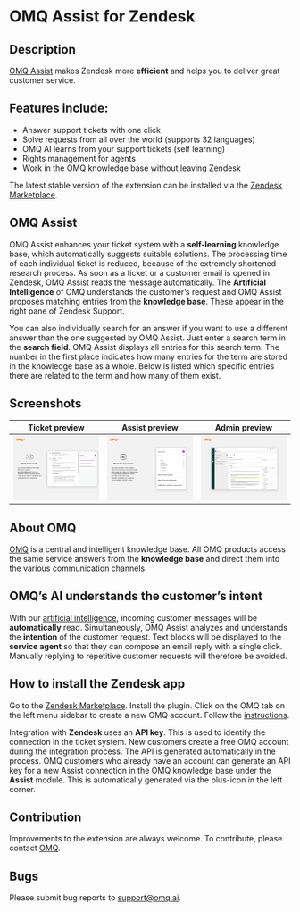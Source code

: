 # OMQ Assist for Zendesk

## Description

[OMQ Assist](https://www.omq.ai/products/assist/) makes Zendesk more **efficient** and helps you to deliver great customer service.

## Features include:

- Answer support tickets with one click
- Solve requests from all over the world (supports 32 languages)
- OMQ AI learns from your support tickets (self learning)
- Rights management for agents
- Work in the OMQ knowledge base without leaving Zendesk

The latest stable version of the extension can be installed via the [Zendesk Marketplace](https://www.zendesk.com/apps/support/omq-assist/).


## OMQ Assist
 
OMQ Assist enhances your ticket system with a **self-learning** knowledge base, which automatically suggests suitable solutions. The processing time of each individual ticket is reduced, because of the extremely shortened research process. As soon as a ticket or a customer email is opened in Zendesk, OMQ Assist reads the message automatically. The **Artificial Intelligence** of OMQ understands the customer’s request and OMQ Assist proposes matching entries from the **knowledge base**. These appear in the right pane of Zendesk Support.

You can also individually search for an answer if you want to use a different answer than the one suggested by OMQ Assist. Just enter a search term in the **search field**. OMQ Assist displays all entries for this search term. The number in the first place indicates how many entries for the term are stored in the knowledge base as a whole. Below is listed which specific entries there are related to the term and how many of them exist.


## Screenshots

Ticket preview | Assist preview | Admin preview
------------ | ------------- | ----------------
![Ticket preview](assets/screenshot-0.png) | ![Assist preview](assets/screenshot-1.png) | ![Admin preview](assets/screenshot-2.png)


## About OMQ

[OMQ](https://www.omq.ai) is a central and intelligent knowledge base. All OMQ products access the same service answers from the **knowledge base** and direct them into the various communication channels.


## OMQ’s AI understands the customer’s intent

With our [artificial intelligence](https://www.omq.ai/blog/artificial-intelligence-in-customer-service/), incoming customer messages will be **automatically** read. Simultaneously, OMQ Assist analyzes and understands the **intention** of the customer request. Text blocks will be displayed to the **service agent** so that they can compose an email reply with a single click. Manually replying to repetitive customer requests will therefore be avoided.


## How to install the Zendesk app

Go to the [Zendesk Marketplace](https://www.zendesk.com/apps/support/omq-assist/).
Install the plugin. Click on the OMQ tab on the left menu sidebar to create a new OMQ account. Follow the [instructions](https://www.omq.ai/blog/zendesk-omq-assist/).

Integration with **Zendesk** uses an **API key**. This is used to identify the connection in the ticket system. New customers create a free OMQ account during the integration process. The API is generated automatically in the process. OMQ customers who already have an account can generate an API key for a new Assist connection in the OMQ knowledge base under the **Assist** module. This is automatically generated via the plus-icon in the left corner.


## Contribution

Improvements to the extension are always welcome. To contribute, please contact [OMQ](https://www.omq.ai/company/contact/).


## Bugs

Please submit bug reports to [support@omq.ai](mailto:support@omq.ai).
